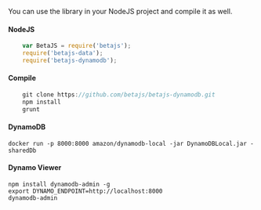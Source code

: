 You can use the library in your NodeJS project and compile it as well.

#### NodeJS

```javascript
	var BetaJS = require('betajs');
	require('betajs-data');
	require('betajs-dynamodb');
```


#### Compile

```javascript
	git clone https://github.com/betajs/betajs-dynamodb.git
	npm install
	grunt
```


#### DynamoDB

```
docker run -p 8000:8000 amazon/dynamodb-local -jar DynamoDBLocal.jar -sharedDb
```

#### Dynamo Viewer

```
npm install dynamodb-admin -g
export DYNAMO_ENDPOINT=http://localhost:8000
dynamodb-admin
```
